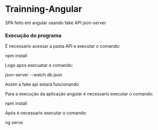 # Trainning-Angular
SPA feito em angular usando fake API json-server
<h3> Execução do programa </h3>
<p>É necessario acessar a pasta API e executar o comando: </p>
npm install
<p>Logo apos execuatar o comando: </p>
json-server --watch db.json
<p>Assim a fake api estará funcionando</p>
<p>Para a execução da aplicação angular é necessario executar o comando: </p>
npm install
<p>Após é necessario executar o comando: </p>
<p>ng serve</p>
